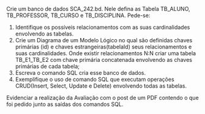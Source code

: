 Crie um banco de dados SCA_242.bd. 
Nele defina as Tabela TB_ALUNO, TB_PROFESSOR, TB_CURSO e TB_DISCIPLINA.
Pede-se:

1) Identifique os possíveis relacionamentos com as suas cardinalidades envolvendo as tabelas.
2) Crie um Diagrama de um Modelo Lógico no qual são definidas chaves primárias (id) e chaves estrangeiras(tabelaId) seus relacionamentos e suas cardinalidades. Onde existir relacionamentos N:N criar uma tabela TB_E1_TB_E2 com chave primária concatenada envolvendo as chaves primárias de cada tabela;
3) Escreva o comando SQL cria esse banco de dados. 
4) Exemplifique o uso de comando SQL que executam operações CRUD(Insert, Select, Update e Delete) envolvendo todas as tabelas.

Evidenciar a realização da Avaliação com o post de um PDF contendo o que foi pedido junto as saídas dos comandos SQL. 

